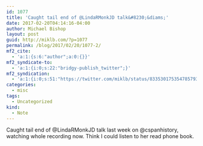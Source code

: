 ```yaml
---
id: 1077
title: 'Caught tail end of @LindaRMonkJD talk&#8230;&diams;'
date: 2017-02-20T04:14:16-04:00
author: Michael Bishop
layout: post
guid: http://miklb.com/?p=1077
permalink: /blog/2017/02/20/1077-2/
mf2_cite:
  - 'a:1:{s:6:"author";a:0:{}}'
mf2_syndicate-to:
  - 'a:1:{i:0;s:22:"bridgy-publish_twitter";}'
mf2_syndication:
  - 'a:1:{i:0;s:51:"https://twitter.com/miklb/status/833530175354785793";}'
categories:
  - misc
tags:
  - Uncategorized
kind:
  - Note
---
```

Caught tail end of @LindaRMonkJD talk last week on @cspanhistory, watching whole recording now. Think I could listen to her read phone book.